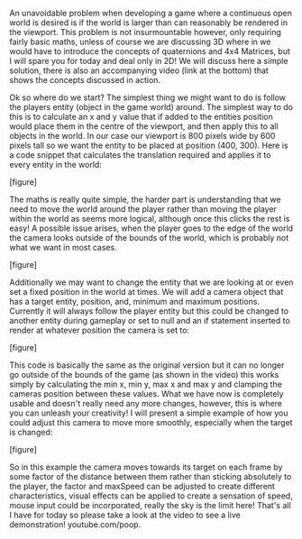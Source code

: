An unavoidable problem when developing a game where a continuous open world is desired is if the world is larger than can reasonably be rendered in the viewport. This problem is not insurmountable however, only requiring fairly basic maths, unless of course we are discussing 3D where in we would have to introduce the concepts of quaternions and 4x4 Matrices, but I will spare you for today and deal only in 2D! We will discuss here a simple solution, there is also an accompanying video (link at the bottom) that shows the concepts discussed in action.

Ok so where do we start? The simplest thing we might want to do is follow the players entity (object in the game world) around. The simplest way to do this is to calculate an x and y value that if added to the entities position would place them in the centre of the viewport, and then apply this to all objects in the world. In our case our viewport is 800 pixels wide by 600 pixels tall so we want the entity to be placed at position (400, 300). Here is a code snippet that calculates the translation required and applies it to every entity in the world:

[figure]

The maths is really quite simple, the harder part is understanding that we need to move the world around the player rather than moving the player within the world as seems more logical, although once this clicks the rest is easy! A possible issue arises, when the player goes to the edge of the world the camera looks outside of the bounds of the world, which is probably not what we want in most cases.

[figure]

Additionally we may want to change the entity that we are looking at or even set a fixed position in the world at times. We will add a camera object that has a target entity, position, and, minimum and maximum positions. Currently it will always follow the player entity but this could be changed to another entity during gameplay or set to null and an if statement inserted to render at whatever position the camera is set to:

[figure]

This code is basically the same as the original version but it can no longer go outside of the bounds of the game (as shown in the video) this works simply by calculating the min x, min y, max x and max y and clamping the cameras position between these values. What we have now is completely usable and doesn't really need any more changes, however, this is where you can unleash your creativity! I will present a simple example of how you could adjust this camera to move more smoothly, especially when the target is changed:

[figure]

So in this example the camera moves towards its target on each frame by some factor of the distance between them rather than sticking absolutely to the player, the factor and maxSpeed can be adjusted to create different characteristics, visual effects can be applied to create a sensation of speed, mouse input could be incorporated, really the sky is the limit here! That's all I have for today so please take a look at the video to see a live demonstration! youtube.com/poop.